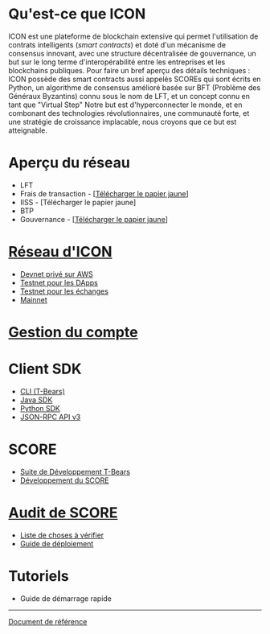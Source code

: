 # Qu'est-ce que ICON

ICON est une plateforme de blockchain extensive qui permet l'utilisation de contrats intelligents (*smart contracts*) et doté d'un mécanisme de consensus innovant,
avec une structure décentralisée de gouvernance, un but sur le long terme d'interopérabilité entre les entreprises et les blockchains publiques.
Pour faire un bref aperçu des détails techniques : ICON possède des smart contracts aussi appelés SCOREs qui sont écrits en Python,
un algorithme de consensus amélioré basée sur BFT (Problème des Généraux Byzantins) connu sous le nom de LFT, et un concept connu en tant que "Virtual Step"
Notre but est d'hyperconnecter le monde, et en combonant des technologies révolutionnaires, une communauté forte, et une stratégie de croissance implacable, nous croyons que ce but est atteignable.

# Aperçu du réseau
  - LFT
  - Frais de transaction - \[[Télécharger le papier jaune](https://icon.foundation/resources/file/ICON_Yellowpaper_Transactionfee_EN_V1.0.pdf)\]
  - IISS - \[Télécharger le papier jaune\]
  - BTP
  - Gouvernance - \[[Télécharger le papier jaune](https://icon.foundation/resources/file/ICON_Yellowpaper_ICONstitution_and_Governance_EN_V1.0.pdf)\]

# [Réseau d'ICON](https://icon-project.github.io/docs/icon_network-fr.html)
  - [Devnet privé sur AWS](https://icon-project.github.io/docs/icon_network-fr.html#private-devnet-on-aws)
  - [Testnet pour les DApps](https://icon-project.github.io/docs/icon_network-fr.html#testnet-for-dapps)
  - [Testnet pour les échanges](https://icon-project.github.io/docs/icon_network-fr.html#testnet-for-exchanges)
  - [Mainnet](https://icon-project.github.io/docs/icon_network-fr.html#mainnet)

# [Gestion du compte](https://icon-project.github.io/docs/wallet-fr.html)

# Client SDK
  - [CLI (T-Bears)](https://icon-project.github.io/docs/tbears_cli-fr.html)
  - [Java SDK](https://github.com/icon-project/icon-sdk-java/blob/master/quickstart/README.md)
  - [Python SDK](https://github.com/icon-project/icon-sdk-python/blob/master/README.md)
  - [JSON-RPC API v3](https://github.com/icon-project/icon-rpc-server/blob/master/docs/icon-json-rpc-v3.md)

# SCORE
  - [Suite de Développement T-Bears](https://github.com/icon-project/t-bears/blob/master/README.md)
  - [Développement du SCORE](https://github.com/icon-project/icon-service/blob/master/docs/dapp_guide.md)

# [Audit de SCORE](https://icon-project.github.io/docs/score_audit-fr.html)
  - [Liste de choses à vérifier](https://icon-project.github.io/docs/audit_checklist-fr.html)
  - [Guide de déploiement](https://icon-project.github.io/docs/score_deploy_guide-fr.html)

# Tutoriels
  - Guide de démarrage rapide

---
[Document de référence](https://github.com/icon-project/icon-project.github.io/blob/d7ea24967b67b76c2b65ce9c77f9b5135699ab69/README.md)
